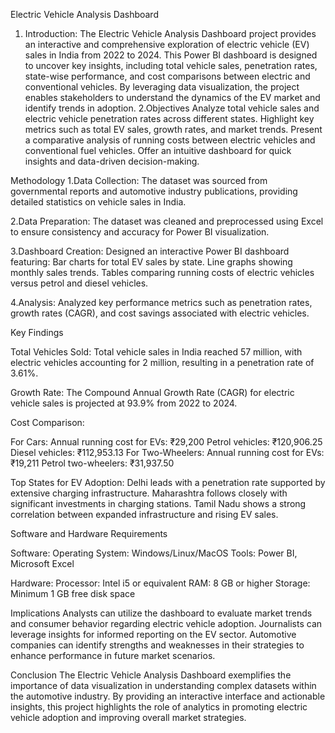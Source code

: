 

  Electric Vehicle Analysis Dashboard

1. Introduction:
The Electric Vehicle Analysis Dashboard project provides an interactive and comprehensive exploration of electric vehicle (EV) sales in India from 2022 to 2024. This Power BI dashboard is designed to uncover key insights, including total vehicle sales, penetration rates, state-wise performance, and cost comparisons between electric and conventional vehicles. By leveraging data visualization, the project enables stakeholders to understand the dynamics of the EV market and identify trends in adoption.
2.Objectives
Analyze total vehicle sales and electric vehicle penetration rates across different states.
Highlight key metrics such as total EV sales, growth rates, and market trends.
Present a comparative analysis of running costs between electric vehicles and conventional fuel vehicles.
Offer an intuitive dashboard for quick insights and data-driven decision-making.

Methodology
   1.Data Collection:
The dataset was sourced from governmental reports and automotive industry publications, providing detailed statistics on vehicle sales in India.

   2.Data Preparation:
The dataset was cleaned and preprocessed using Excel to ensure consistency and accuracy for Power BI visualization.

   3.Dashboard Creation:
Designed an interactive Power BI dashboard featuring:
Bar charts for total EV sales by state.
Line graphs showing monthly sales trends.
Tables comparing running costs of electric vehicles versus petrol and diesel vehicles.

   4.Analysis:
Analyzed key performance metrics such as penetration rates, growth rates (CAGR), and cost savings associated with electric vehicles.



Key Findings

Total Vehicles Sold:
Total vehicle sales in India reached 57 million, with electric vehicles accounting for 2 million, resulting in a penetration rate of 3.61%.

Growth Rate:
The Compound Annual Growth Rate (CAGR) for electric vehicle sales is projected at 93.9% from 2022 to 2024.

Cost Comparison:

For Cars:
Annual running cost for EVs: ₹29,200
Petrol vehicles: ₹120,906.25
Diesel vehicles: ₹112,953.13
For Two-Wheelers:
Annual running cost for EVs: ₹19,211
Petrol two-wheelers: ₹31,937.50

Top States for EV Adoption:
Delhi leads with a penetration rate supported by extensive charging infrastructure.
Maharashtra follows closely with significant investments in charging stations.
Tamil Nadu shows a strong correlation between expanded infrastructure and rising EV sales.

Software and Hardware Requirements

Software:
Operating System: Windows/Linux/MacOS
Tools: Power BI, Microsoft Excel

Hardware:
Processor: Intel i5 or equivalent
RAM: 8 GB or higher
Storage: Minimum 1 GB free disk space

Implications
Analysts can utilize the dashboard to evaluate market trends and consumer behavior regarding electric vehicle adoption.
Journalists can leverage insights for informed reporting on the EV sector.
Automotive companies can identify strengths and weaknesses in their strategies to enhance performance in future market scenarios.

Conclusion
The Electric Vehicle Analysis Dashboard exemplifies the importance of data visualization in understanding complex datasets within the automotive industry. By providing an interactive interface and actionable insights, this project highlights the role of analytics in promoting electric vehicle adoption and improving overall market strategies.

